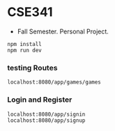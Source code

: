 # CSE341
- Fall Semester. Personal Project.
```
npm install
npm run dev
```
### testing Routes
```
localhost:8080/app/games/games
```
### Login and Register
```
localhost:8080/app/signin
localhost:8080/app/signup
```
